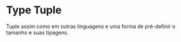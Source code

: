 # Type Tuple

<p>Tuple assim como em outras linguagens e uma forma de pré-definir o tamanho e suas tipagens.</p>
